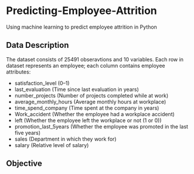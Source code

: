 # Predicting-Employee-Attrition
Using machine learning to predict employee attrition in Python


## Data Description 
The dataset consists of 25491 obseravtions and 10 variables. Each row in dataset represents an employee; each column contains employee attributes:

* satisfaction_level (0–1)
* last_evaluation (Time since last evaluation in years)
* number_projects (Number of projects completed while at work)
* average_monthly_hours (Average monthly hours at workplace)
* time_spend_company (Time spent at the company in years)
* Work_accident (Whether the employee had a workplace accident)
* left (Whether the employee left the workplace or not (1 or 0))
* promotion_last_5years (Whether the employee was promoted in the last five years)
* sales (Department in which they work for)
* salary (Relative level of salary)

## Objective
